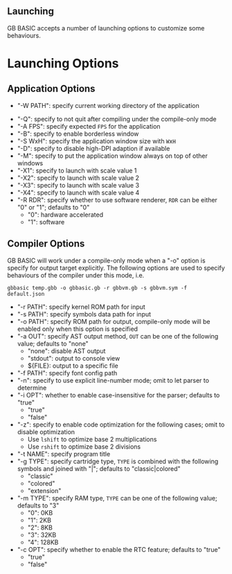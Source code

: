 ## Launching

GB BASIC accepts a number of launching options to customize some behaviours.

# Launching Options

## Application Options

* "-W PATH": specify current working directory of the application
<!-- * "-L": specify to launch the application under command-line-only mode -->
* "-Q": specify to not quit after compiling under the compile-only mode
* "-A FPS": specify expected `FPS` for the application
* "-B": specify to enable borderless window
* "-S WxH": specify the application window size with `W`x`H`
* "-D": specify to disable high-DPI adaption if available
* "-M": specify to put the application window always on top of other windows
* "-X1": specify to launch with scale value 1
* "-X2": specify to launch with scale value 2
* "-X3": specify to launch with scale value 3
* "-X4": specify to launch with scale value 4
* "-R RDR": specify whether to use software renderer, `RDR` can be either "0" or "1"; defaults to "0"
  * "0": hardware accelerated
  * "1": software

## Compiler Options

GB BASIC will work under a compile-only mode when a "-o" option is specify for output target explicitly. The following options are used to specify behaviours of the compiler under this mode, i.e.

```shell
gbbasic temp.gbb -o gbbasic.gb -r gbbvm.gb -s gbbvm.sym -f default.json
```

* "-r PATH": specify kernel ROM path for input
* "-s PATH": specify symbols data path for input
* "-o PATH": specify ROM path for output, compile-only mode will be enabled only when this option is specified
* "-a OUT": specify AST output method, `OUT` can be one of the following value; defaults to "none"
  * "none": disable AST output
  * "stdout": output to console view
  * ${FILE}: output to a specific file
* "-f PATH": specify font config path
* "-n": specify to use explicit line-number mode; omit to let parser to determine
* "-i OPT": whether to enable case-insensitive for the parser; defaults to "true"
  * "true"
  * "false"
* "-z": specify to enable code optimization for the following cases; omit to disable optimization
  * Use `lshift` to optimize base 2 multiplications
  * Use `rshift` to optimize base 2 divisions
* "-t NAME": specify program title
* "-g TYPE": specify cartridge type, `TYPE` is combined with the following symbols and joined with "|"; defaults to "classic|colored"
  * "classic"
  * "colored"
  * "extension"
* "-m TYPE": specify RAM type, `TYPE` can be one of the following value; defaults to "3"
  * "0": 0KB
  * "1": 2KB
  * "2": 8KB
  * "3": 32KB
  * "4": 128KB
* "-c OPT": specify whether to enable the RTC feature; defaults to "true"
  * "true"
  * "false"
